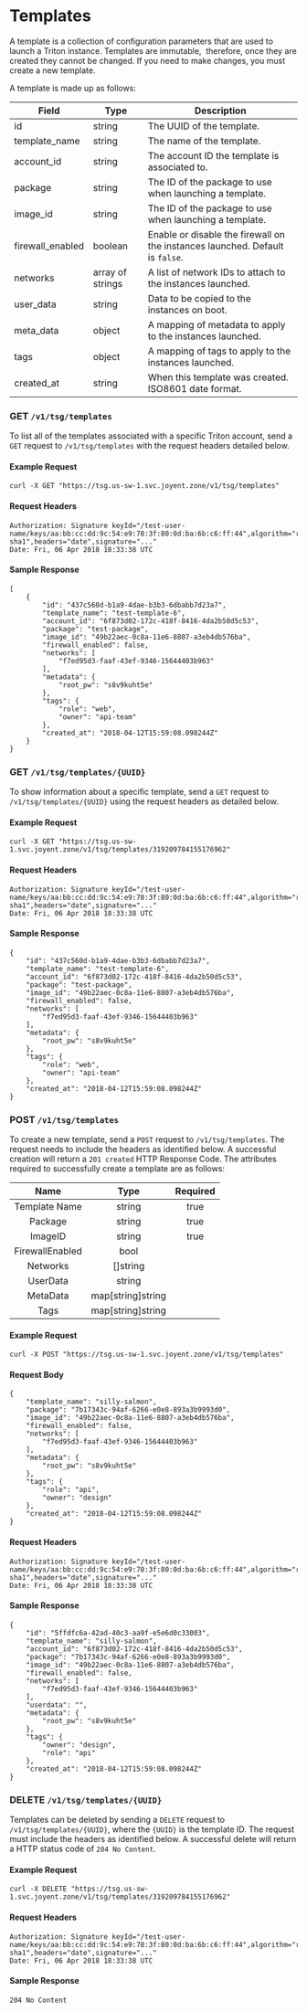 # Templates 

A template is a collection of configuration parameters that are used to launch a Triton instance. Templates are immutable,  therefore, once they are created they cannot be changed. If you need to make changes, you must create a new template.

A template is made up as follows:

| Field            | Type             | Description                                                                   |
| ---------------- | ---------------- | ----------------------------------------------------------------------------- |
| id               | string           | The UUID of the template.                                                     |
| template_name    | string           | The name of the template.                                                     |
| account_id       | string           | The account ID the template is associated to.                                 |
| package          | string           | The ID of the package to use when launching a template.                       |
| image_id         | string           | The ID of the package to use when launching a template.                       |
| firewall_enabled | boolean          | Enable or disable the firewall on the instances launched. Default is `false`. |
| networks         | array of strings | A list of network IDs to attach to the instances launched.                    |
| user_data        | string           | Data to be copied to the instances on boot.                                   |
| meta_data        | object           | A mapping of metadata to apply to the instances launched.                     |
| tags             | object           | A mapping of tags to apply to the instances launched.                         |
| created_at       | string           | When this template was created. ISO8601 date format.                          |

### GET `/v1/tsg/templates`

To list all of the templates associated with a specific Triton account, send a `GET` request to `/v1/tsg/templates` with
the request headers detailed below.

#### Example Request

```
curl -X GET "https://tsg.us-sw-1.svc.joyent.zone/v1/tsg/templates"
```


#### Request Headers 

```
Authorization: Signature keyId="/test-user-name/keys/aa:bb:cc:dd:9c:54:e9:78:3f:80:0d:ba:6b:c6:ff:44",algorithm="rsa-sha1",headers="date",signature="..."
Date: Fri, 06 Apr 2018 18:33:38 UTC
```

#### Sample Response

```
[
    {
        "id": "437c560d-b1a9-4dae-b3b3-6dbabb7d23a7",
        "template_name": "test-template-6",
        "account_id": "6f873d02-172c-418f-8416-4da2b50d5c53",
        "package": "test-package",
        "image_id": "49b22aec-0c8a-11e6-8807-a3eb4db576ba",
        "firewall_enabled": false,
        "networks": [
            "f7ed95d3-faaf-43ef-9346-15644403b963"
        ],
        "metadata": {
    	    "root_pw": "s8v9kuht5e"
    	}, 
        "tags": {
            "role": "web",
            "owner": "api-team"
        },
        "created_at": "2018-04-12T15:59:08.098244Z"
    }
}
```

### GET `/v1/tsg/templates/{UUID}`

To show information about a specific template, send a `GET` request to `/v1/tsg/templates/{UUID}` 
using the request headers as detailed below.
 

#### Example Request

```
curl -X GET "https://tsg.us-sw-1.svc.joyent.zone/v1/tsg/templates/319209784155176962"
```

#### Request Headers 

```
Authorization: Signature keyId="/test-user-name/keys/aa:bb:cc:dd:9c:54:e9:78:3f:80:0d:ba:6b:c6:ff:44",algorithm="rsa-sha1",headers="date",signature="..."
Date: Fri, 06 Apr 2018 18:33:38 UTC
```

#### Sample Response

```
{
    "id": "437c560d-b1a9-4dae-b3b3-6dbabb7d23a7",
    "template_name": "test-template-6",
    "account_id": "6f873d02-172c-418f-8416-4da2b50d5c53",
    "package": "test-package",
    "image_id": "49b22aec-0c8a-11e6-8807-a3eb4db576ba",
    "firewall_enabled": false,
    "networks": [
        "f7ed95d3-faaf-43ef-9346-15644403b963"
    ],
    "metadata": {
	    "root_pw": "s8v9kuht5e"
	}, 
    "tags": {
        "role": "web",
        "owner": "api-team"
    },
    "created_at": "2018-04-12T15:59:08.098244Z"
}
```

### POST `/v1/tsg/templates`

To create a new template, send a `POST` request to `/v1/tsg/templates`. The
request needs to include the headers as identified below. A successful creation will return 
a `201 created` HTTP Response Code. The attributes required to successfully create a template are as follows:


 | Name             | Type              | Required  |
 |:----------:      |:-------------:    |:------:   |
 | Template Name    | string            | true      |
 | Package          | string            | true      |
 | ImageID          | string            | true      |
 | FirewallEnabled  | bool              |           |
 | Networks         | []string          |           |
 | UserData         | string            |           |
 | MetaData         | map[string]string |           |
 | Tags             | map[string]string |           |

#### Example Request

```
curl -X POST "https://tsg.us-sw-1.svc.joyent.zone/v1/tsg/templates"
```

#### Request Body

```
{
    "template_name": "silly-salmon",
    "package": "7b17343c-94af-6266-e0e8-893a3b9993d0",
    "image_id": "49b22aec-0c8a-11e6-8807-a3eb4db576ba",
    "firewall_enabled": false,
    "networks": [
        "f7ed95d3-faaf-43ef-9346-15644403b963"
    ],
    "metadata": {
	    "root_pw": "s8v9kuht5e"
	},
    "tags": {
    	"role": "api",
    	"owner": "design"
    },
    "created_at": "2018-04-12T15:59:08.098244Z"
}
```

#### Request Headers 

```
Authorization: Signature keyId="/test-user-name/keys/aa:bb:cc:dd:9c:54:e9:78:3f:80:0d:ba:6b:c6:ff:44",algorithm="rsa-sha1",headers="date",signature="..."
Date: Fri, 06 Apr 2018 18:33:38 UTC
```

#### Sample Response

```
{
    "id": "5ffdfc6a-42ad-40c3-aa9f-e5e6d0c33003",
    "template_name": "silly-salmon",
    "account_id": "6f873d02-172c-418f-8416-4da2b50d5c53",
    "package": "7b17343c-94af-6266-e0e8-893a3b9993d0",
    "image_id": "49b22aec-0c8a-11e6-8807-a3eb4db576ba",
    "firewall_enabled": false,
    "networks": [
        "f7ed95d3-faaf-43ef-9346-15644403b963"
    ],
    "userdata": "",
    "metadata": {
        "root_pw": "s8v9kuht5e"
    },
    "tags": {
        "owner": "design",
        "role": "api"
    },
    "created_at": "2018-04-12T15:59:08.098244Z"
}
```

### DELETE `/v1/tsg/templates/{UUID}`

Templates can be deleted by sending a `DELETE` request to `/v1/tsg/templates/{UUID}`, where the `{UUID}` is the template ID. The request must include the headers as identified below. A successful delete will return a HTTP status code of `204 No Content`.
 

#### Example Request

```
curl -X DELETE "https://tsg.us-sw-1.svc.joyent.zone/v1/tsg/templates/319209784155176962"
```

#### Request Headers 

```
Authorization: Signature keyId="/test-user-name/keys/aa:bb:cc:dd:9c:54:e9:78:3f:80:0d:ba:6b:c6:ff:44",algorithm="rsa-sha1",headers="date",signature="..."
Date: Fri, 06 Apr 2018 18:33:38 UTC
```

#### Sample Response

```
204 No Content
```
